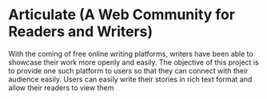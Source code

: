 # Articulate (A Web Community for Readers and Writers)
With the coming of free online writing platforms, writers have been able to showcase their work more openly and easily. The objective of this project is to provide one such platform to users so that they can connect with their audience easily. Users can easily write their stories in rich text format and allow their readers to view them
